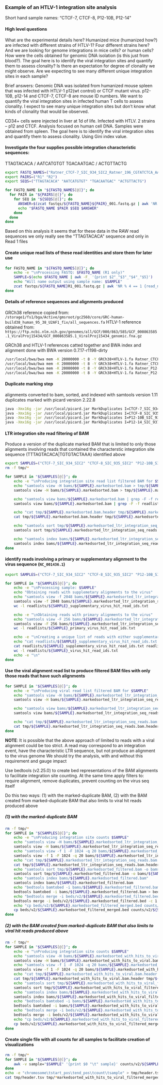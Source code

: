 ### Example of an HTLV-1 integration site analysis

Short hand sample names: “CTCF-7, CTCF-8, P12-10B, P12-14"

#### High level questions

What are the experimental details here?  Humanized mice (humanized how?) are infected with different strains of HTLV-1?  Four different strains here?  And we are looking for genome integrations in mice cells? or human cells?   How were the cells obtained for genomic DNA isolation (is this just from blood?).  The goal here is to identify the viral integration sites and quantify them to assess clonality?  Is there an expectation for degree of clonality we might observe.  Are we expecting to see many different unique integration sites in each sample?

Brief answers:
Genomic DNA was isolated from humanized mouse spleen that was infected with HTLV-1 p12(wt control) or CTCF mutant virus. p12-10B, p12-14 and CTCF-7, CTCF-8 are mouse ID numbers. We want to quantify the viral integration sites in infected human T cells to assess clonality. I expect to see many unique integration sites but don’t know what kinds of clonality that would be observed.

CD34+ cells were injected in liver at 1d of life. Infected with HTLV. 2 strains – p12 and CTCF.  Analysis focused on human cell DNA. Samples were obtained from spleen. The goal here is to identify the viral integration sites and quantify them to assess clonality. Using Gini index value. 
 
#### Investigate the four supplies possible integration characteristic sequences:
TTAGTACACA / AATCATGTGT
TGACAATGAC / ACTGTTACTG

```bash
export FASTQ_NAMES=("Ratner_CTCF-7_SIC_934_SIC2_Ratner_196_CGTATCTCA_AATACTAATA_S2_" "Ratner_CTCF-8_SIC_935_SIC2_Ratner_196_GTCCTGCCG_AATACTAATA_S3_" "Ratner_P12-10B_SIC_936_SIC2_Ratner_196_CCGGGACAC_AATACTAATA_S4_" "Ratner_P12-14_SIC_937_SIC2_Ratner_196_GGCTGGGAT_AATACTAATA_S5_")
export PAIRS=("R1" "R2")
export SEQS=("TTAGTACACA" "AATCATGTGT" "TGACAATGAC" "ACTGTTACTG")

for FASTQ_NAME in "${FASTQ_NAMES[@]}"; do
  for PAIR in "${PAIRS[@]}"; do
    for SEQ in "${SEQS[@]}"; do
      ANSWER=$(zcat fastqs/${FASTQ_NAME}${PAIR}_001.fastq.gz | awk 'NR % 4 == 2' | grep $SEQ | wc -l)
      echo "$FASTQ_NAME $PAIR $SEQ $ANSWER"
    done
  done
done
```

Based on this analysis it seems that for these data in the RAW read sequences we only really see the "TTAGTACACA" sequence and only in Read 1 files

#### Create unique read lists of these read identities and store them for later use

```bash
for FASTQ_NAME in "${FASTQ_NAMES[@]}"; do
    echo -e "\nProcessing FASTQ: $FASTQ_NAME (R1 only)"
    SAMPLE=$(echo $FASTQ_NAME | awk -F_ '{print $2"_"$3"_"$4"_"$5}')
    echo "Will name output using sample name: $SAMPLE"
    zcat fastqs/${FASTQ_NAME}R1_001.fastq.gz | awk 'NR % 4 == 1 {read_name = substr($1, 2)} NR % 4 == 2 {print read_name, $0}' | grep -P 'TTTAGTACACA' | cut -f 1 -d ' ' | sort | uniq > readlists/${SAMPLE}_ltr_integration_seq_read_ids.txt
done
```

#### Details of reference sequences and alignments produced

GRCh38 reference copied from: `/storage1/fs1/bga/Active/gmsroot/gc2560/core/GRC-human-build38_human_95_38_U2AF1_fix/all_sequences.fa`
HTLV-1 reference obtained from: `https://ftp.ncbi.nlm.nih.gov/genomes/all/GCF/000/863/585/GCF_000863585.1_ViralProj15434/GCF_000863585.1_ViralProj15434_genomic.fna.gz`

GRCh38 and HTLV-1 references catted together and BWA index and alignment done with BWA version 0.7.17-r1198-dirty

```bash
/usr/local/bwa/bwa mem -K 20000000 -t 8 -Y GRCh38+HTLV-1.fa Ratner_CTCF-7_SIC_934_SIC2_Ratner_196_CGTATCTCA_AATACTAATA_S2_R1_001.fastq.gz Ratner_CTCF-7_SIC_934_SIC2_Ratner_196_CGTATCTCA_AATACTAATA_S2_R2_001.fastq.gz | samtools view -o CTCF-7_SIC_934_SIC2.bam -Shb /dev/stdin
/usr/local/bwa/bwa mem -K 20000000 -t 8 -Y GRCh38+HTLV-1.fa Ratner_CTCF-8_SIC_935_SIC2_Ratner_196_GTCCTGCCG_AATACTAATA_S3_R1_001.fastq.gz Ratner_CTCF-8_SIC_935_SIC2_Ratner_196_GTCCTGCCG_AATACTAATA_S3_R2_001.fastq.gz | samtools view -o CTCF-8_SIC_935_SIC2.bam -Shb /dev/stdin
/usr/local/bwa/bwa mem -K 20000000 -t 8 -Y GRCh38+HTLV-1.fa Ratner_P12-10B_SIC_936_SIC2_Ratner_196_CCGGGACAC_AATACTAATA_S4_R1_001.fastq.gz Ratner_P12-10B_SIC_936_SIC2_Ratner_196_CCGGGACAC_AATACTAATA_S4_R2_001.fastq.gz | samtools view -o P12-10B_SIC_936_SIC2.bam -Shb /dev/stdin
/usr/local/bwa/bwa mem -K 20000000 -t 8 -Y GRCh38+HTLV-1.fa Ratner_P12-14_SIC_937_SIC2_Ratner_196_GGCTGGGAT_AATACTAATA_S5_R1_001.fastq.gz Ratner_P12-14_SIC_937_SIC2_Ratner_196_GGCTGGGAT_AATACTAATA_S5_R2_001.fastq.gz | samtools view -o P12-14_SIC_937_SIC2.bam -Shb /dev/stdin
```

#### Duplicate marking step
alignments converted to bam, sorted, and indexed with samtools version 1.11
duplicates marked with picard version 2.22.8

```bash
java -Xmx16g -jar /usr/local/picard.jar MarkDuplicates I=CTCF-7_SIC_934_SIC2.sorted.bam O=CTCF-7_SIC_934_SIC2.markedsorted.bam M=CTCF-7_SIC_934_SIC2.metrics
java -Xmx16g -jar /usr/local/picard.jar MarkDuplicates I=CTCF-8_SIC_935_SIC2.sorted.bam O=CTCF-8_SIC_935_SIC2.markedsorted.bam M=CTCF-8_SIC_935_SIC2.metrics
java -Xmx16g -jar /usr/local/picard.jar MarkDuplicates I=P12-10B_SIC_936_SIC2.sorted.bam O=P12-10B_SIC_936_SIC2.markedsorted.bam M=P12-10B_SIC_936_SIC2.metrics
java -Xmx16g -jar /usr/local/picard.jar MarkDuplicates I=P12-14_SIC_937_SIC2.sorted.bam O=P12-14_SIC_937_SIC2.markedsorted.bam M=P12-14_SIC_937_SIC2.metrics

```

#### LTR integration site read filtering of BAM

Produce a version of the duplicate marked BAM that is limited to only those alignments involving reads that contained the characterstic integration site sequence (TTTAGTACACA|TGTGTACTAAA) identified above

```bash
export SAMPLES=("CTCF-7_SIC_934_SIC2" "CTCF-8_SIC_935_SIC2" "P12-10B_SIC_936_SIC2" "P12-14_SIC_937_SIC2")
rm -f tmp/*

for SAMPLE in "${SAMPLES[@]}"; do
    echo -e "\nProducing integration site read list filtered BAM for $SAMPLE"
    echo "samtools view -H bams/${SAMPLE}.markedsorted.bam > tmp/${SAMPLE}.markedsorted.bam.header"
    samtools view -H bams/${SAMPLE}.markedsorted.bam > tmp/${SAMPLE}.markedsorted.bam.header

    echo "samtools view bams/${SAMPLE}.markedsorted.bam | grep -F -f readlists/${SAMPLE}_ltr_integration_seq_read_ids.txt > tmp/${SAMPLE}.markedsorted_ltr_integration_seq_reads.sam"
    samtools view bams/${SAMPLE}.markedsorted.bam | grep -F -f readlists/${SAMPLE}_ltr_integration_seq_read_ids.txt > tmp/${SAMPLE}.markedsorted_ltr_integration_seq_reads.sam

    echo "cat tmp/${SAMPLE}.markedsorted.bam.header tmp/${SAMPLE}.markedsorted_ltr_integration_seq_reads.sam | samtools view -Sb - > tmp/${SAMPLE}.markedsorted_ltr_integration_seq_reads.bam"
    cat tmp/${SAMPLE}.markedsorted.bam.header tmp/${SAMPLE}.markedsorted_ltr_integration_seq_reads.sam | samtools view -Sb - > tmp/${SAMPLE}.markedsorted_ltr_integration_seq_reads.bam

    echo "samtools sort tmp/${SAMPLE}.markedsorted_ltr_integration_seq_reads.bam -o bams/${SAMPLE}.markedsorted_ltr_integration_seq_reads.bam"
    samtools sort tmp/${SAMPLE}.markedsorted_ltr_integration_seq_reads.bam -o bams/${SAMPLE}.markedsorted_ltr_integration_seq_reads.bam

    echo "samtools index bams/${SAMPLE}.markedsorted_ltr_integration_seq_reads.bam"
    samtools index bams/${SAMPLE}.markedsorted_ltr_integration_seq_reads.bam
done

```

#### identify reads involving a primary or supplementary alignment to the virus sequence (`NC_001436.1`)

```bash
export SAMPLES=("CTCF-7_SIC_934_SIC2" "CTCF-8_SIC_935_SIC2" "P12-10B_SIC_936_SIC2" "P12-14_SIC_937_SIC2")

for SAMPLE in "${SAMPLES[@]}"; do
    echo -e "\nProcessing sample: $SAMPLE"
    echo "Obtaining reads with supplemetary alignments to the virus"
    echo "samtools view -f 2048 bams/${SAMPLE}.markedsorted_ltr_integration_seq_reads.bam 'NC_001436.1' | cut -f 1 | sort | uniq > readlists/${SAMPLE}_supplementary_virus_hit_read_ids.txt"
    samtools view -f 2048 bams/${SAMPLE}.markedsorted_ltr_integration_seq_reads.bam 'NC_001436.1' | cut -f 1 | sort | uniq > readlists/${SAMPLE}_supplementary_virus_hit_read_ids.txt
    wc -l readlists/${SAMPLE}_supplementary_virus_hit_read_ids.txt

    echo -e "\nObtaining reads with primary alignments to the virus"
    echo "samtools view -F 256 bams/${SAMPLE}.markedsorted_ltr_integration_seq_reads.bam 'NC_001436.1' | cut -f 1 | sort | uniq > readlists/${SAMPLE}_primary_virus_hit_read_ids.txt"
    samtools view -F 256 bams/${SAMPLE}.markedsorted_ltr_integration_seq_reads.bam 'NC_001436.1' | cut -f 1 | sort | uniq > readlists/${SAMPLE}_primary_virus_hit_read_ids.txt
    wc -l readlists/${SAMPLE}_primary_virus_hit_read_ids.txt

    echo -e "\nCreating a unique list of reads with either supplementary or primary alignments to the virus"
    echo "cat readlists/${SAMPLE}_supplementary_virus_hit_read_ids.txt readlists/${SAMPLE}_primary_virus_hit_read_ids.txt | sort | uniq > readlists/${SAMPLE}_virus_hit_read_ids.txt"
    cat readlists/${SAMPLE}_supplementary_virus_hit_read_ids.txt readlists/${SAMPLE}_primary_virus_hit_read_ids.txt | sort | uniq > readlists/${SAMPLE}_virus_hit_read_ids.txt
    wc -l readlists/${SAMPLE}_virus_hit_read_ids.txt
    echo -e "\n"
done
```


#### Use the viral alignment read list to produce filtered BAM files with only those reads that have such alignments

```bash
for SAMPLE in "${SAMPLES[@]}"; do
    echo -e "\nProducing viral read list filtered BAM for $SAMPLE"
    echo "samtools view -H bams/${SAMPLE}.markedsorted_ltr_integration_seq_reads.bam > tmp/${SAMPLE}.markedsorted_ltr_integration_seq_reads.bam.header"
    samtools view -H bams/${SAMPLE}.markedsorted_ltr_integration_seq_reads.bam > tmp/${SAMPLE}.markedsorted_ltr_integration_seq_reads.bam.header

    echo "samtools view bams/${SAMPLE}.markedsorted_ltr_integration_seq_reads.bam | grep -F -f readlists/${SAMPLE}_virus_hit_read_ids.txt > tmp/${SAMPLE}.markedsorted.viralreads.sam"
    samtools view bams/${SAMPLE}.markedsorted_ltr_integration_seq_reads.bam | grep -F -f readlists/${SAMPLE}_virus_hit_read_ids.txt > tmp/${SAMPLE}.markedsorted.viralreads.sam

    echo "cat tmp/${SAMPLE}.markedsorted_ltr_integration_seq_reads.bam.header tmp/${SAMPLE}.markedsorted.viralreads.sam | samtools view -Sb - > bams/${SAMPLE}.markedsorted_with_hits_to_viral.bam"
    cat tmp/${SAMPLE}.markedsorted_ltr_integration_seq_reads.bam.header tmp/${SAMPLE}.markedsorted.viralreads.sam | samtools view -Sb - > bams/${SAMPLE}.markedsorted_with_hits_to_viral.bam
done
```

**NOTE**: It is possible that the above approach of limited to reads with a viral alignment could be too strict.
A read may correspond to an integration event, have the characteristic LTR sequence, but not produce an alignment to the virus genome 
We should try the analysis, with and without this requirement and gauge impact

Use bedtools (v2.25.0) to create bed representations of the BAM alignments to facilitate integration site counting.
At the same time apply filters to: require alignment, remove duplicates, prevent counting on the virus seq itself

Do this two ways: (1) with the marked-duplicate BAM, (2) with the BAM created from marked-duplicate BAM that also limits to viral hit reads produced above

##### (1) with the marked-duplicate BAM

```bash
rm -f tmp/*
for SAMPLE in "${SAMPLES[@]}"; do
    echo -e "\nProducing integration site counts $SAMPLE"
    echo "samtools view -H bams/${SAMPLE}.markedsorted_ltr_integration_seq_reads.bam > tmp/${SAMPLE}.markedsorted_ltr_integration_seq_reads.bam.header"
    samtools view -H bams/${SAMPLE}.markedsorted_ltr_integration_seq_reads.bam > tmp/${SAMPLE}.markedsorted_ltr_integration_seq_reads.bam.header
    echo "samtools view -f 1 -F 1024 -q 20 bams/${SAMPLE}.markedsorted_ltr_integration_seq_reads.bam > tmp/${SAMPLE}.markedsorted_filtered.sam"
    samtools view -f 1 -F 1024 -q 20 bams/${SAMPLE}.markedsorted_ltr_integration_seq_reads.bam > tmp/${SAMPLE}.markedsorted_filtered.sam
    echo "cat tmp/${SAMPLE}.markedsorted_ltr_integration_seq_reads.bam.header tmp/${SAMPLE}.markedsorted_filtered.sam | samtools view -Sb - > tmp/${SAMPLE}.markedsorted_filtered.bam"
    cat tmp/${SAMPLE}.markedsorted_ltr_integration_seq_reads.bam.header tmp/${SAMPLE}.markedsorted_filtered.sam | samtools view -Sb - > tmp/${SAMPLE}.markedsorted_filtered.bam
    echo "samtools sort tmp/${SAMPLE}.markedsorted_filtered.bam -o bams/${SAMPLE}.markedsorted_filtered.bam"
    samtools sort tmp/${SAMPLE}.markedsorted_filtered.bam -o bams/${SAMPLE}.markedsorted_filtered.bam
    echo "samtools index bams/${SAMPLE}.markedsorted_filtered.bam"
    samtools index bams/${SAMPLE}.markedsorted_filtered.bam
    echo "bedtools bamtobed -i bams/${SAMPLE}.markedsorted_filtered.bam > beds/v2/${SAMPLE}.markedsorted_filtered.bed"
    bedtools bamtobed -i bams/${SAMPLE}.markedsorted_filtered.bam > beds/v2/${SAMPLE}.markedsorted_filtered.bed
    echo "bedtools merge -i beds/v2/${SAMPLE}.markedsorted_filtered.bed -c 1 -o count | grep -v 'NC_001436.1' > beds/v2/${SAMPLE}.markedsorted_filtered_merged.bed"
    bedtools merge -i beds/v2/${SAMPLE}.markedsorted_filtered.bed -c 1 -o count | grep -v 'NC_001436.1' > beds/v2/${SAMPLE}.markedsorted_filtered_merged.bed
    echo "cp beds/v2/${SAMPLE}.markedsorted_filtered_merged.bed counts/v2/${SAMPLE}.markedsorted_filtered_merged.bed.tsv"
    cp beds/v2/${SAMPLE}.markedsorted_filtered_merged.bed counts/v2/${SAMPLE}.markedsorted_filtered_merged.bed.tsv
done
```

##### (2) with the BAM created from marked-duplicate BAM that also limits to viral hit reads produced above

```bash
rm -f tmp/*
for SAMPLE in "${SAMPLES[@]}"; do
    echo -e "\nProducing integration site counts $SAMPLE"
    echo "samtools view -H bams/${SAMPLE}.markedsorted_with_hits_to_viral.bam > tmp/${SAMPLE}.markedsorted_with_hits_to_viral.bam.header"
    samtools view -H bams/${SAMPLE}.markedsorted_with_hits_to_viral.bam > tmp/${SAMPLE}.markedsorted_with_hits_to_viral.bam.header
    echo "samtools view -f 1 -F 1024 -q 20 bams/${SAMPLE}.markedsorted_with_hits_to_viral.bam > tmp/${SAMPLE}.markedsorted_with_hits_to_viral_filtered.sam"
    samtools view -f 1 -F 1024 -q 20 bams/${SAMPLE}.markedsorted_with_hits_to_viral.bam > tmp/${SAMPLE}.markedsorted_with_hits_to_viral_filtered.sam
    echo "cat tmp/${SAMPLE}.markedsorted_with_hits_to_viral.bam.header tmp/${SAMPLE}.markedsorted_with_hits_to_viral_filtered.sam | samtools view -Sb - > tmp/${SAMPLE}.markedsorted_with_hits_to_viral_filtered.bam"
    cat tmp/${SAMPLE}.markedsorted_with_hits_to_viral.bam.header tmp/${SAMPLE}.markedsorted_with_hits_to_viral_filtered.sam | samtools view -Sb - > tmp/${SAMPLE}.markedsorted_with_hits_to_viral_filtered.bam
    echo "samtools sort tmp/${SAMPLE}.markedsorted_with_hits_to_viral_filtered.bam -o bams/${SAMPLE}.markedsorted_with_hits_to_viral_filtered.bam"
    samtools sort tmp/${SAMPLE}.markedsorted_with_hits_to_viral_filtered.bam -o bams/${SAMPLE}.markedsorted_with_hits_to_viral_filtered.bam
    echo "samtools index bams/${SAMPLE}.markedsorted_with_hits_to_viral_filtered.bam"
    samtools index bams/${SAMPLE}.markedsorted_with_hits_to_viral_filtered.bam
    echo "bedtools bamtobed -i bams/${SAMPLE}.markedsorted_with_hits_to_viral_filtered.bam > beds/v2/${SAMPLE}.markedsorted_with_hits_to_viral_filtered.bed"
    bedtools bamtobed -i bams/${SAMPLE}.markedsorted_with_hits_to_viral_filtered.bam > beds/v2/${SAMPLE}.markedsorted_with_hits_to_viral_filtered.bed
    echo "bedtools merge -i beds/v2/${SAMPLE}.markedsorted_with_hits_to_viral_filtered.bed -c 1 -o count | grep -v 'NC_001436.1' > beds/v2/${SAMPLE}.markedsorted_with_hits_to_viral_filtered_merged.bed"
    bedtools merge -i beds/v2/${SAMPLE}.markedsorted_with_hits_to_viral_filtered.bed -c 1 -o count | grep -v 'NC_001436.1' > beds/v2/${SAMPLE}.markedsorted_with_hits_to_viral_filtered_merged.bed
    echo "cp beds/v2/${SAMPLE}.markedsorted_with_hits_to_viral_filtered_merged.bed counts/v2/${SAMPLE}.markedsorted_with_hits_to_viral_filtered_merged.bed.tsv"
    cp beds/v2/${SAMPLE}.markedsorted_with_hits_to_viral_filtered_merged.bed counts/v2/${SAMPLE}.markedsorted_with_hits_to_viral_filtered_merged.bed.tsv
done
```

#### Create single file with all counts for all samples to facilitate creation of visualizations

```bash
rm -f tmp/*
for SAMPLE in "${SAMPLES[@]}"; do
    awk -v sample="$SAMPLE" '{print $0 "\t" sample}' counts/v2/${SAMPLE}.markedsorted_with_hits_to_viral_filtered_merged.bed.tsv > tmp/${SAMPLE}.markedsorted_with_hits_to_viral_filtered_merged.bed.tsv
done
echo -e "chromosome\tstart_pos\tend_pos\tcount\tsample" > tmp/header.tsv
cat tmp/header.tsv tmp/*markedsorted_with_hits_to_viral_filtered_merged.bed.tsv > counts/v2/ALL.markedsorted_with_hits_to_viral_filtered_merged.bed.tsv
```



